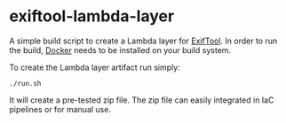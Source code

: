 # exiftool-lambda-layer

A simple build script to create a Lambda layer for [ExifTool](https://exiftool.org/). In order to run the build, [Docker](https://www.docker.com/) needs to be installed on your build system.

To create the Lambda layer artifact run simply:

```
./run.sh
```

It will create a pre-tested zip file. The zip file can easily integrated in IaC pipelines or for manual use.
